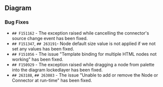 ##  Diagram

###    Bug Fixes

- `## F151162` - The exception raised while cancelling the connector's source change event has been fixed.
- `## F151347`, `## 263191`- Node default size value is not applied if we not set any values has been fixed.
- `## F151056` - The issue "Template binding for multiple HTML nodes not working" has been fixed.  
- `## F150929` - The exception raised while dragging a node from palette into the diagram lockedlayer has been fixed.
- `## 263188`, `## 263083` - The issue "Unable to add or remove the Node or Connector at run-time" has been fixed.
